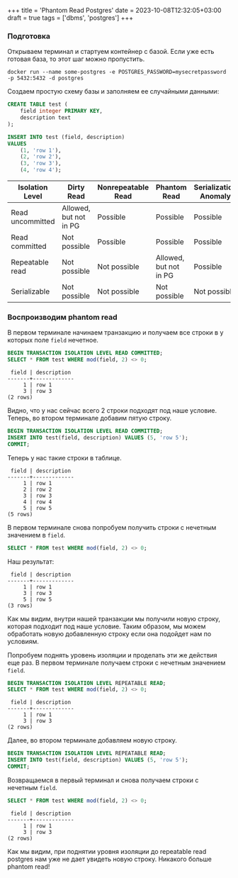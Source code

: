 +++
title = 'Phantom Read Postgres'
date = 2023-10-08T12:32:05+03:00
draft = true
tags = ['dbms', 'postgres']
+++

### Подготовка

Открываем терминал и стартуем контейнер с базой. Если уже есть готовая база, то этот шаг можно пропустить.

```console
docker run --name some-postgres -e POSTGRES_PASSWORD=mysecretpassword -p 5432:5432 -d postgres
```

Создаем простую схему базы и заполняем ее случайными данными:

```sql
CREATE TABLE test (
    field integer PRIMARY KEY,
    description text
);

INSERT INTO test (field, description)
VALUES
    (1, 'row 1'),
    (2, 'row 2'),
    (3, 'row 3'),
    (4, 'row 4');
```

| Isolation Level  | Dirty Read             | Nonrepeatable Read | Phantom Read           | Serialization Anomaly |
| ---------------- | ---------------------- | ------------------ | ---------------------- | --------------------- |
| Read uncommitted | Allowed, but not in PG | Possible           | Possible               | Possible              |
| Read committed   | Not possible           | Possible           | Possible               | Possible              |
| Repeatable read  | Not possible           | Not possible       | Allowed, but not in PG | Possible              |
| Serializable     | Not possible           | Not possible       | Not possible           | Not possible          |

### Воспроизводим phantom read

В первом терминале начинаем транзакцию и получаем все строки в у которых поле `field` нечетное.

```sql
BEGIN TRANSACTION ISOLATION LEVEL READ COMMITTED;
SELECT * FROM test WHERE mod(field, 2) <> 0;
```

```console
 field | description
-------+-------------
     1 | row 1
     3 | row 3
(2 rows)
```

Видно, что у нас сейчас всего 2 строки подходят под наше условие.
Теперь, во втором терминале добавим пятую строку.

```sql
BEGIN TRANSACTION ISOLATION LEVEL READ COMMITTED;
INSERT INTO test(field, description) VALUES (5, 'row 5');
COMMIT;
```

Теперь у нас такие строки в таблице.

```console
 field | description
-------+-------------
     1 | row 1
     2 | row 2
     3 | row 3
     4 | row 4
     5 | row 5
(5 rows)
```

В первом терминале снова попробуем получить строки с нечетным значением в `field`.

```sql
SELECT * FROM test WHERE mod(field, 2) <> 0;
```

Наш результат:

```console
 field | description
-------+-------------
     1 | row 1
     3 | row 3
     5 | row 5
(3 rows)
```

Как мы видим, внутри нашей транзакции мы получили новую строку, которая подходит под наше условие. Таким образом, мы можем обработать новую добавленную строку если она подойдет нам по условиям.

Попробуем поднять уровень изоляции и проделать эти же действия еще раз.
В первом терминале получаем строки с нечетным значением `field`.

```sql
BEGIN TRANSACTION ISOLATION LEVEL REPEATABLE READ;
SELECT * FROM test WHERE mod(field, 2) <> 0;
```

```console
 field | description
-------+-------------
     1 | row 1
     3 | row 3
(2 rows)
```

Далее, во втором терминале добавляем новую строку.

```sql
BEGIN TRANSACTION ISOLATION LEVEL REPEATABLE READ;
INSERT INTO test(field, description) VALUES (5, 'row 5');
COMMIT;
```

Возвращаемся в первый терминал и снова получаем строки с нечетным `field`.

```sql
SELECT * FROM test WHERE mod(field, 2) <> 0;
```

```console
 field | description
-------+-------------
     1 | row 1
     3 | row 3
(2 rows)
```

Как мы видим, при поднятии уровня изоляции до repeatable read postgres нам уже не дает увидеть новую строку. Никакого больше phantom read!
